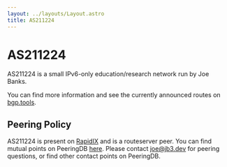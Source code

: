 ```yaml
---
layout: ../layouts/Layout.astro
title: AS211224
---
```


# AS211224

AS211224 is a small IPv6-only education/research network run by Joe Banks.

You can find more information and see the currently announced routes on [bgp.tools](https://bgp.tools/AS211224).

## Peering Policy

AS211224 is present on [RapidIX](https://rapidix.net/) and is a routeserver peer. You can find mutual points on PeeringDB [here](https://www.peeringdb.com/net/27107). Please contact [joe@jb3.dev](mailto:joe@jb3.dev) for peering questions, or find other contact points on PeeringDB.
